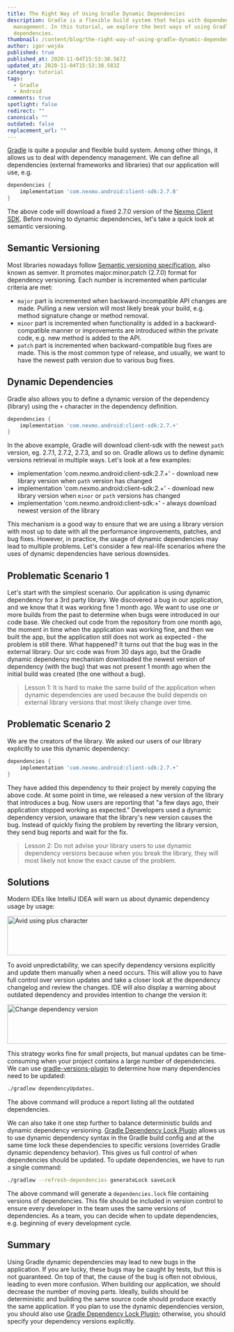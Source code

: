 ```yaml
---
title: The Right Way of Using Gradle Dynamic Dependencies
description: Gradle is a flexible build system that helps with dependency
  management. In this tutorial, we explore the best ways of using Gradle dynamic
  dependencies.
thumbnail: /content/blog/the-right-way-of-using-gradle-dynamic-dependencies/blog_gradle-dynamic-dependencies_1200x600.png
author: igor-wojda
published: true
published_at: 2020-11-04T15:53:38.567Z
updated_at: 2020-11-04T15:53:38.583Z
category: tutorial
tags:
  - Gradle
  - Android
comments: true
spotlight: false
redirect: ""
canonical: ""
outdated: false
replacement_url: ""
---
```

[Gradle](https://gradle.org/) is quite a popular and flexible build system. Among other things, it allows us to deal with dependency management. We can define all dependencies (external frameworks and libraries) that our application will use, e.g.

```groovy
dependencies {
    implementation 'com.nexmo.android:client-sdk:2.7.0'
}
```

The above code will download a fixed 2.7.0 version of the [Nexmo Client SDK](https://developer.nexmo.com/client-sdk/overview). Before moving to dynamic dependencies, let's take a quick look at semantic versioning.

## Semantic Versioning

Most libraries nowadays follow [Semantic versioning specification](https://semver.org/), also known as semver. It promotes major.minor.patch (2.7.0) format for dependency versioning. Each number is incremented when particular criteria are met:
- `major` part is incremented when backward-incompatible API changes are made. Pulling a new version will most likely break your build, e.g. method signature change or method removal.
- `minor` part is incremented when functionality is added in a backward-compatible manner or improvements are introduced within the private code, e.g. new method is added to the API.
- `patch` part is incremented when backward-compatible bug fixes are made. This is the most common type of release, and usually, we want to have the newest path version due to various bug fixes.

## Dynamic Dependencies

Gradle also allows you to define a dynamic version of the dependency (library) using the `+` character in the dependency definition.

```groovy
dependencies {
    implementation 'com.nexmo.android:client-sdk:2.7.+'
}
```

In the above example, Gradle will download client-sdk with the newest `path` version, eg. 2.7.1, 2.7.2, 2.7.3, and so on. Gradle allows us to define dynamic versions retrieval in multiple ways. Let's look at a few examples:
- implementation 'com.nexmo.android:client-sdk:2.7.+' - download new library version when `path` version has changed
- implementation 'com.nexmo.android:client-sdk:2.+' - download new library version when `minor` or `path` versions has changed
- implementation 'com.nexmo.android:client-sdk:+' - always download newest version of the library

This mechanism is a good way to ensure that we are using a library version with most up to date with all the performance improvements, patches, and bug fixes. However, in practice, the usage of dynamic dependencies may lead to multiple problems. Let's consider a few real-life scenarios where the uses of dynamic dependencies have serious downsides.

## Problematic Scenario 1
Let's start with the simplest scenario. Our application is using dynamic dependency for a 3rd party library. We discovered a bug in our application, and we know that it was working fine 1 month ago. We want to use one or more builds from the past to determine when bugs were introduced in our code base. We checked out code from the repository from one month ago, the moment in time when the application was working fine, and then we built the app, but the application still does not work as expected - the problem is still there. What happened? It turns out that the bug was in the external library. Our src code was from 30 days ago, but the Gradle dynamic dependency mechanism downloaded the newest version of dependency (with the bug) that was not present 1 month ago when the initial build was created (the one without a bug). 

> Lesson 1: It is hard to make the same build of the application when dynamic dependencies are used because the build depends on external library versions that most likely change over time.

## Problematic Scenario 2
We are the creators of the library. We asked our users of our library explicitly to use this dynamic dependency:

```groovy
dependencies {
    implementation 'com.nexmo.android:client-sdk:2.7.+’
}
```

They have added this dependency to their project by merely copying the above code. At some point in time, we released a new version of the library that introduces a bug. Now users are reporting that "a few days ago, their application stopped working as expected." Developers used a dynamic dependency version, unaware that the library's new version causes the bug. Instead of quickly fixing the problem by reverting the library version, they send bug reports and wait for the fix.

> Lesson 2: Do not advise your library users to use dynamic dependency versions because when you break the library, they will most likely not know the exact cause of the problem.

## Solutions

Modern IDEs like IntelliJ IDEA will warn us about dynamic dependency usage by usage:

<a href="https://www.nexmo.com/wp-content/uploads/2020/11/avoid-using-plus-character.png"><img src="https://www.nexmo.com/wp-content/uploads/2020/11/avoid-using-plus-character.png" alt="Avid using plus character" width="1171" height="90" class="alignnone size-full wp-image-33785" /></a>

To avoid unpredictability, we can specify dependency versions explicitly and update them manually when a need occurs. This will allow you to have full control over version updates and take a closer look at the dependency changelog and review the changes. IDE will also display a warning about outdated dependency and provides intention to change the version it:

<a href="https://www.nexmo.com/wp-content/uploads/2020/11/change-dependency-version.png"><img src="https://www.nexmo.com/wp-content/uploads/2020/11/change-dependency-version.png" alt="Change dependency version" width="965" height="90" class="alignnone size-full wp-image-33784" /></a>

This strategy works fine for small projects, but manual updates can be time-consuming when your project contains a large number of dependencies. We can use [gradle-versions-plugin](https://github.com/ben-manes/gradle-versions-plugin) to determine how many dependencies need to be updated:

```sh
./gradlew dependencyUpdates.
```

The above command will produce a report listing all the outdated dependencies. 

We can also take it one step further to balance deterministic builds and dynamic dependency versioning. [Gradle Dependency Lock Plugin](https://github.com/nebula-plugins/gradle-dependency-lock-plugin) allows us to use dynamic dependency syntax in the Gradle build config and at the same time lock these dependencies to specific versions (overrides Gradle dynamic dependency behavior). This gives us full control of when dependencies should be updated. To update dependencies, we have to run a single command:

```sh
./gradlew --refresh-dependencies generateLock saveLock
```

The above command will generate a `dependencies.lock` file containing versions of dependencies. This file should be included in version control to ensure every developer in the team uses the same versions of dependencies. As a team, you can decide when to update dependencies, e.g. beginning of every development cycle.  

## Summary

Using Gradle dynamic dependencies may lead to new bugs in the application. If you are lucky, these bugs may be caught by tests, but this is not guaranteed. On top of that, the cause of the bug is often not obvious, leading to even more confusion. When building our application, we should decrease the number of moving parts. Ideally, builds should be deterministic and building the same source code should produce exactly the same application. If you plan to use the dynamic dependencies version, you should also use [Gradle Dependency Lock Plugin](https://github.com/nebula-plugins/gradle-dependency-lock-plugin); otherwise, you should specify your dependency versions explicitly.